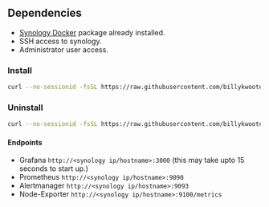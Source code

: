 ## Dependencies
- [Synology Docker](https://www.synology.com/en-global/dsm/packages/Docker) package already installed.
- SSH access to synology.
- Administrator user access.


### Install
```bash
curl --no-sessionid -fsSL https://raw.githubusercontent.com/billykwooten/synology-prometheus/master/setup | sudo sh
```

### Uninstall
```bash
curl --no-sessionid -fsSL https://raw.githubusercontent.com/billykwooten/synology-prometheus/master/uninstall | sudo sh
```

#### Endpoints
- Grafana `http://<synology ip/hostname>:3000` (this may take upto 15 seconds to start up.)
- Prometheus `http://<synology ip/hostname>:9090`
- Alertmanager `http://<synology ip/hostname>:9093`
- Node-Exporter `http://<synology ip/hostname>:9100/metrics`
